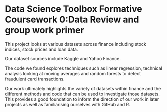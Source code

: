 # Data Science Toolbox Formative Coursework 0:Data Review and group work primer

This project looks at various datasets across finance including stock indices, stock prices and loan data. 

Our dataset sources include Kaggle and Yahoo Finance.

The code we found explores techniques such as linear regression, technical analysis looking at moving averages and random forests to detect fraudulent card transactions.

Our work ultimately highlights the variety of datasets within finance and the different methods and code that can be used to investigate those datasets. This provides a good foundation to inform the direction of our work in later projects as well as familiarising ourselves with GitHub and R.




